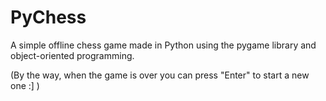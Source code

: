 PyChess
=======

A simple offline chess game made in Python using the pygame library and object-oriented programming.

(By the way, when the game is over you can press "Enter" to start a new one :] )
